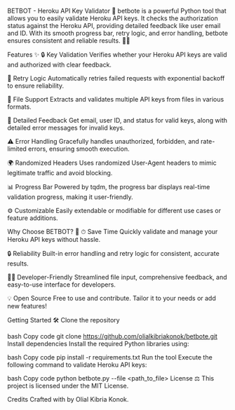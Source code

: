 BETBOT - Heroku API Key Validator 🚀
betbote is a powerful Python tool that allows you to easily validate Heroku API keys. It checks the authorization status against the Heroku API, providing detailed feedback like user email and ID. With its smooth progress bar, retry logic, and error handling, betbote ensures consistent and reliable results. 🔑✅

Features ✨
🔒 Key Validation
Verifies whether your Heroku API keys are valid and authorized with clear feedback.

🔁 Retry Logic
Automatically retries failed requests with exponential backoff to ensure reliability.

📂 File Support
Extracts and validates multiple API keys from files in various formats.

📝 Detailed Feedback
Get email, user ID, and status for valid keys, along with detailed error messages for invalid keys.

⚠️ Error Handling
Gracefully handles unauthorized, forbidden, and rate-limited errors, ensuring smooth execution.

🌍 Randomized Headers
Uses randomized User-Agent headers to mimic legitimate traffic and avoid blocking.

📊 Progress Bar
Powered by tqdm, the progress bar displays real-time validation progress, making it user-friendly.

⚙️ Customizable
Easily extendable or modifiable for different use cases or feature additions.

Why Choose BETBOT? 🤔
⏱ Save Time
Quickly validate and manage your Heroku API keys without hassle.

🔒 Reliability
Built-in error handling and retry logic for consistent, accurate results.

👨‍💻 Developer-Friendly
Streamlined file input, comprehensive feedback, and easy-to-use interface for developers.

💡 Open Source
Free to use and contribute. Tailor it to your needs or add new features!

Getting Started 🛠️
Clone the repository

bash
Copy code
git clone https://github.com/olialkibriakonok/betbote.git
Install dependencies
Install the required Python libraries using:

bash
Copy code
pip install -r requirements.txt
Run the tool
Execute the following command to validate Heroku API keys:

bash
Copy code
python betbote.py --file <path_to_file>
License ⚖️
This project is licensed under the MIT License.

Credits 
Crafted with by Olial Kibria Konok.
